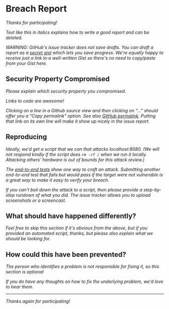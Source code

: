 # Breach Report

*Thanks for participating!*

*Text like this in italics explains how to write a good report and can be deleted.*

*WARNING: GitHub's issue tracker does not save drafts.  You can
draft a report as a [secret gist][] which lets you save progress.
We're equally happy to receive just a link to a well-written Gist
so there's no need to copy/paste from your Gist here.*


## Security Property Compromised

*Please explain which security property you compromised.*

*Links to code are awesome!*

*Clicking on a line in a Github source view and then clicking on "&hellip;"
should offer you a "Copy permalink" option.  See also [GitHub permalink][].
Putting that link on its own line will make it show up nicely in the issue
report.*


## Reproducing

*Ideally, we'd get a script that we can that attacks localhost:8080.
(We will not respond kindly if the script does `rm -rf /` when we run it locally.
Attacking others' hardware is out of bounds for this attack review.)*

*The [end-to-end tests][] show one way to craft an attack.  Submitting
another end-to-end test that fails but would pass if the target were not
vulnerable is a great way to make it easy to verify your breach.*

*If you can't boil down the attack to a script, then please provide
a step-by-step rundown of what you did.  The issue tracker allows you
to upload screenshots or a screencast.*


## What should have happened differently?

*Feel free to skip this section if it's obvious from the above, but
if you provided an automated script, thanks, but please also explain what
we should be looking for.*


## How could this have been prevented?

*The person who identifies a problem is not responsible for fixing it,
so this section is optional*

*If you do have any thoughts on how to fix the underlying problem,
we'd love to hear them.*

----

*Thanks again for participating!*

[GitHub permalink]: https://help.github.com/articles/creating-a-permanent-link-to-a-code-snippet/
[secret gist]: https://help.github.com/articles/about-gists/#secret-gists
[end-to-end tests]: https://github.com/mikesamuel/attack-review-testbed/tree/master/test/cases/end-to-end
